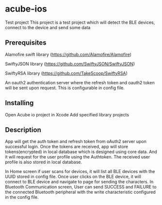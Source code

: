 # acube-ios
Test project
This project is a test project which will detect the BLE devices, connect to the device and send some data

## Prerequisites
Alamofire swift library (https://github.com/Alamofire/Alamofire)

SwiftyJSON library (https://github.com/SwiftyJSON/SwiftyJSON)

SwiftyRSA library (https://github.com/TakeScoop/SwiftyRSA)

An oauth2 authentication server where the refresh token and oauth2 token will be sent upon request.
This is configurable in config file.

## Installing
Open Acube io project in Xcode
Add specified library projects

## Description
App will get the auth token and refresh token from oAuth2 server upon successful login.
Once the tokens are received, app will store tokens(encrypted) in local database which is designed using core data.
And it will request for the user profile using the Authtoken. 
The received user profile is also stored in local database.

In Home screen if user scans for devices, it will list all BLE devices with the UUID stored in config file.
Once user clicks on the BLE device, it will connect to BLE device and navigate to page for sending the characters.
In Bluetooth Communication screen, User can send SUCCESS and FAILURE to the connected Bluetooth peripheral with the write characteristic configured in the config file.
